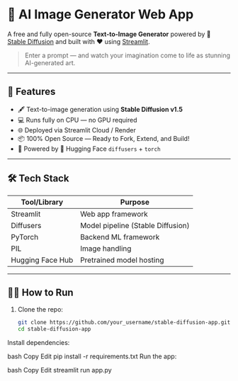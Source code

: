 
# 🎨 AI Image Generator Web App

A free and fully open-source **Text-to-Image Generator** powered by 🧠 [Stable Diffusion](https://huggingface.co/runwayml/stable-diffusion-v1-5) and built with ❤️ using [Streamlit](https://streamlit.io/).

> Enter a prompt — and watch your imagination come to life as stunning AI-generated art.

---

## 🚀 Features

- 🖋️ Text-to-image generation using **Stable Diffusion v1.5**
- 💻 Runs fully on CPU — no GPU required
- 🌐 Deployed via Streamlit Cloud / Render
- 📦 100% Open Source — Ready to Fork, Extend, and Build!
- 🧠 Powered by 🤗 Hugging Face `diffusers` + `torch`

---

## 🛠️ Tech Stack

| Tool/Library      | Purpose                   |
|------------------|----------------------------|
| Streamlit        | Web app framework          |
| Diffusers        | Model pipeline (Stable Diffusion) |
| PyTorch          | Backend ML framework       |
| PIL              | Image handling             |
| Hugging Face Hub | Pretrained model hosting   |

---

## 🧑‍💻 How to Run

1. Clone the repo:
   ```bash
   git clone https://github.com/your_username/stable-diffusion-app.git
   cd stable-diffusion-app
Install dependencies:

bash
Copy
Edit
pip install -r requirements.txt
Run the app:

bash
Copy
Edit
streamlit run app.py
